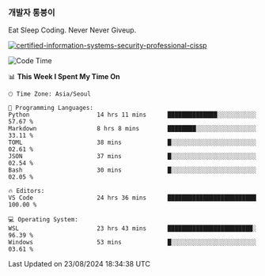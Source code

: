 ### 개발자 통붕이
Eat Sleep Coding.
Never Never Giveup.

[![certified-information-systems-security-professional-cissp](https://user-images.githubusercontent.com/44606727/157613689-acd84ec6-5f8f-4e79-89d9-a8d51f033634.png)](https://www.credly.com/badges/f394a010-85a0-450b-9136-8043af01d71c/public_url)

<!--START_SECTION:waka-->
![Code Time](http://img.shields.io/badge/Code%20Time-3%2C351%20hrs%207%20mins-blue)

📊 **This Week I Spent My Time On** 

```text
🕑︎ Time Zone: Asia/Seoul

💬 Programming Languages: 
Python                   14 hrs 11 mins      ██████████████░░░░░░░░░░░   57.67 % 
Markdown                 8 hrs 8 mins        ████████░░░░░░░░░░░░░░░░░   33.11 % 
TOML                     38 mins             █░░░░░░░░░░░░░░░░░░░░░░░░   02.61 % 
JSON                     37 mins             █░░░░░░░░░░░░░░░░░░░░░░░░   02.54 % 
Bash                     30 mins             █░░░░░░░░░░░░░░░░░░░░░░░░   02.05 % 

🔥 Editors: 
VS Code                  24 hrs 36 mins      █████████████████████████   100.00 % 

💻 Operating System: 
WSL                      23 hrs 43 mins      ████████████████████████░   96.39 % 
Windows                  53 mins             █░░░░░░░░░░░░░░░░░░░░░░░░   03.61 % 
```


 Last Updated on 23/08/2024 18:34:38 UTC
<!--END_SECTION:waka-->
